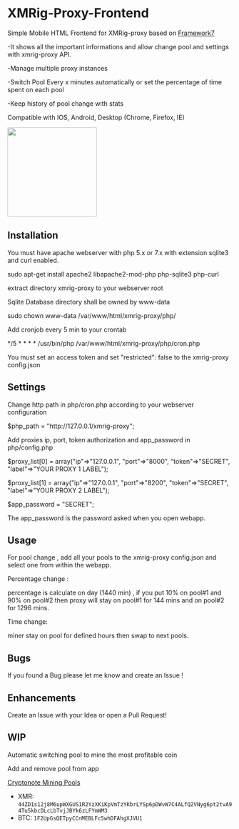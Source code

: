 # XMRig-Proxy-Frontend
Simple Mobile HTML Frontend for XMRig-proxy based on [Framework7](https://github.com/framework7io/framework7)

-It shows all the important informations and allow change pool and settings with xmrig-proxy API.

-Manage multiple proxy instances

-Switch Pool Every x minutes automatically or set the percentage of time spent on each pool

-Keep history of pool change with stats

Compatible with IOS, Android, Desktop (Chrome, Firefox, IE)

<img src="https://raw.githubusercontent.com/pcca-matrix/XMRig-Proxy-Frontend/master/xmrig-proxy/img/demo.png" width="200">

## Installation
You must have apache webserver with php 5.x or 7.x with extension sqlite3 and curl enabled.

sudo apt-get install apache2 libapache2-mod-php php-sqlite3 php-curl

extract directory xmrig-proxy to your webserver root

Sqlite Database directory shall be owned by www-data

sudo chown www-data /var/www/html/xmrig-proxy/php/

Add cronjob every 5 min to your crontab

*/5 * * * * /usr/bin/php /var/www/html/xmrig-proxy/php/cron.php

You must set an access token and set "restricted": false to the xmrig-proxy config.json

## Settings
Change http path in php/cron.php according to your webserver configuration

$php_path = "http://<i></i>127.0.0.1/xmrig-proxy";

Add proxies ip, port, token authorization and app_password in php/config.php

$proxy_list[0] = array("ip"=>"127.0.0.1", "port"=>"8000", "token"=>"SECRET", "label"=>"YOUR PROXY 1 LABEL");

$proxy_list[1] = array("ip"=>"127.0.0.1", "port"=>"8200", "token"=>"SECRET", "label"=>"YOUR PROXY 2 LABEL");

$app_password = "SECRET";

The app_password is the password asked when you open webapp. 

## Usage
For pool change , add all your pools to the xmrig-proxy config.json and select one from within the webapp.

Percentage change :

percentage is calculate on day (1440 min) , if you put 10% on pool#1 and 90% on pool#2 then proxy will stay on pool#1 for 144 mins and on pool#2 for 1296 mins.

Time change:

miner stay on pool for defined hours then swap to next pools.

## Bugs
If you found a Bug please let me know and create an Issue !

## Enhancements
Create an Issue with your Idea or open a Pull Request!

## WIP

Automatic switching pool to mine the most profitable coin

Add and remove pool from app

[Cryptonote Mining Pools](http://hashing.mine.nu)

* XMR: `44ZD1s12j8M6upWXGUS1R2YzXKiKpVmTzYKbrLYSp6pDWvW7C4ALfQ2VNyg6pt2tvA94Tu5kbcDLcLbTvjJBYk6zLFYmWM3`
* BTC: `1F2UpGsQETpyCCnMEBLFc5whDFAhgXJVU1`
